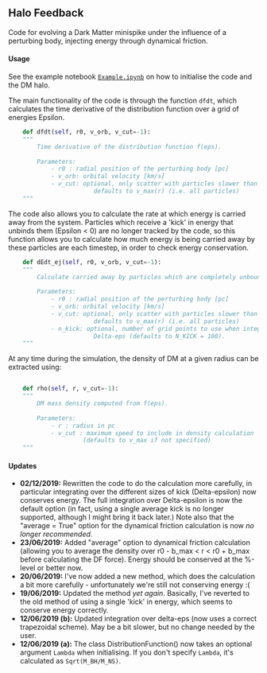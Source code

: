 ## Halo Feedback

Code for evolving a Dark Matter minispike under the influence of a perturbing body, injecting energy through dynamical friction.

#### Usage

See the example notebook [`Example.ipynb`](https://github.com/bradkav/HaloFeedback/blob/master/Example.ipynb) on how to initialise the code and the DM halo.

The main functionality of the code is through the function `dfdt`, which calculates the time derivative of the distribution function over a grid of energies Epsilon.

```python
    def dfdt(self, r0, v_orb, v_cut=-1):
    """
        Time derivative of the distribution function f(eps).
        
        Parameters:
            - r0 : radial position of the perturbing body [pc]
            - v_orb: orbital velocity [km/s]
            - v_cut: optional, only scatter with particles slower than v_cut [km/s]
                        defaults to v_max(r) (i.e. all particles)
    """
```

The code also allows you to calculate the rate at which energy is carried away from the system. Particles which receive a 'kick' in energy that unbinds them (Epsilon < 0) are no longer tracked by the code, so this function allows you to calculate how much energy is being carried away by these particles are each timestep, in order to check energy conservation.

```python
    def dEdt_ej(self, r0, v_orb, v_cut=-1):
    """
        Calculate carried away by particles which are completely unbound.
        
        Parameters:
            - r0 : radial position of the perturbing body [pc]
            - v_orb: orbital velocity [km/s]
            - v_cut: optional, only scatter with particles slower than v_cut [km/s]
                        defaults to v_max(r) (i.e. all particles)
            - n_kick: optional, number of grid points to use when integrating over
                        Delta-eps (defaults to N_KICK = 100).
    """
```

At any time during the simulation, the density of DM at a given radius can be extracted using:

```python

    def rho(self, r, v_cut=-1):
    """
        DM mass density computed from f(eps).
        
        Parameters: 
            - r : radius in pc
            - v_cut : maximum speed to include in density calculation
                     (defaults to v_max if not specified)
    """

```

#### Updates

 - **02/12/2019:** Rewritten the code to do the calculation more carefully, in particular integrating over the different sizes of kick (Delta-epsilon) now conserves energy. The full integration over Delta-epsilon is now the default option (in fact, using a single average kick is no longer supported, although I might bring it back later.) Note  also that the "average = True" option for the dynamical friction calculation is now *no longer recommended*.  
 - **23/06/2019:** Added "average" option to dynamical friction calculation (allowing you to average the density over r0 - b_max < r < r0 + b_max before calculating the DF force). Energy should be conserved at the %-level or better now.  
 - **20/06/2019:** I've now added a new method, which does the calculation a bit more carefully - unfortunately we're still not conserving energy :(  
 - **19/06/2019:** Updated the method *yet again*. Basically, I've reverted to the old method of using a single 'kick' in energy, which seems to conserve energy correctly.  
 - **12/06/2019 (b):** Updated integration over delta-eps (now uses a correct trapezoidal scheme). May be a bit slower, but no change needed by the user.  
 - **12/06/2019 (a):** The class DistributionFunction() now takes an optional argument `Lambda` when initialising. If you don't specify `Lambda`, it's calculated as `Sqrt(M_BH/M_NS)`.  





